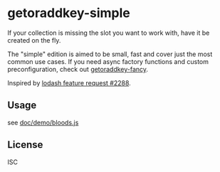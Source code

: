 ﻿
getoraddkey-simple
==================
If your collection is missing the slot you want to work with,
have it be created on the fly.

The "simple" edition is aimed to be small, fast and cover just
the most common use cases. If you need async factory functions
and custom preconfiguration, check out [getoraddkey-fancy][goa-fancy].

Inspired by [lodash feature request #2288](ld-is2288).


Usage
-----
see [doc/demo/bloods.js](doc/demo/bloods.js)


License
-------
ISC

  [goa-fancy]: https://github.com/mk-pmb/getoraddkey-fancy-js
  [ld-is2288]: https://github.com/lodash/lodash/issues/2288

